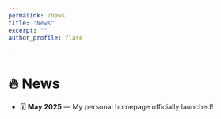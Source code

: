 ```yaml
---
permalink: /news
title: "News"
excerpt: ""
author_profile: flase

---
```


<span id="news"></span>

# 🔥 News

- 🗓️ **May 2025** — My personal homepage officially launched!

